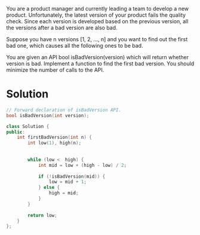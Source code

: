 You are a product manager and currently leading a team to develop a new product. Unfortunately, the latest version of your product fails the quality check. Since each version is developed based on the previous version, all the versions after a bad version are also bad.

Suppose you have n versions [1, 2, ..., n] and you want to find out the first bad one, which causes all the following ones to be bad.

You are given an API bool isBadVersion(version) which will return whether version is bad. Implement a function to find the first bad version. You should minimize the number of calls to the API.

# Solution
  
```cpp
// Forward declaration of isBadVersion API.
bool isBadVersion(int version);

class Solution {
public:
    int firstBadVersion(int n) {
        int low(1), high(n);
        
        
        while (low <  high) {
            int mid = low + (high - low) / 2;
            
            if (!isBadVersion(mid)) {
                low = mid + 1;
            } else {
                high = mid;
            }
        }
        
        return low; 
    }
};
```
